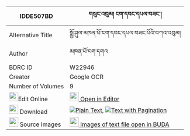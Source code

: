|IDDE507BD|གསུང་འབུམ། ངག་དབང་དཔལ་བཟང་། 
| --- | --- 
|Alternative Title |སྨྱོ་ཤུལ་མཁན་པོ་ངག་དབང་དཔལ་བཟང་པོའི་བཀའ་འབུམ།
|Author| མཁན་པོ་ངག་དགའ
|BDRC ID | W22946
|Creator | Google OCR
|Number of Volumes| 9
|<img width="25" src="https://img.icons8.com/color/25/000000/edit-property.png">Edit Online| [<img width="25" src="https://avatars.githubusercontent.com/u/45091458?s=200&v=4"> Open in Editor](http://editor.openpecha.org/IDDE507BD)
|<img width="25" src="https://img.icons8.com/fluent/48/000000/download-2.png"/>  Download | [![](https://img.icons8.com/color/20/000000/txt.png)Plain Text](https://github.com/Openpecha/IDDE507BD/releases/download/v1/sungbum_ngawang_pal_zang_plain_IDDE507BD.zip), [![](https://img.icons8.com/color/20/000000/txt.png)Text with Pagination](https://github.com/Openpecha/IDDE507BD/releases/download/v1/sungbum_ngawang_pal_zang_pages_IDDE507BD.zip)
|<img width="25" src="https://img.icons8.com/plasticine/100/000000/pictures-folder.png"/>  Source Images | [<img width="25" src="https://library.bdrc.io/icons/BUDA-small.svg"> Images of text file open in BUDA](https://library.bdrc.io/show/bdr:W22946)